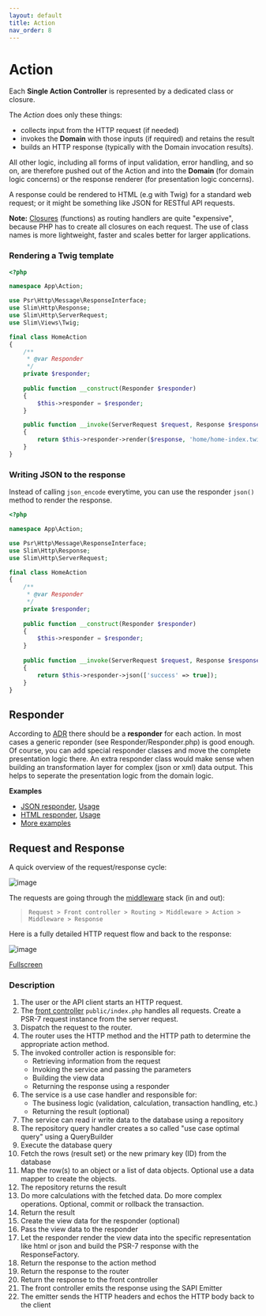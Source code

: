 ```yaml
---
layout: default
title: Action
nav_order: 8
---
```


# Action

Each **Single Action Controller** is represented by a dedicated class or closure.

The *Action* does only these things:

* collects input from the HTTP request (if needed)
* invokes the **Domain** with those inputs (if required) and retains the result
* builds an HTTP response (typically with the Domain invocation results).

All other logic, including all forms of input validation, error handling, and so on, 
are therefore pushed out of the Action and into the **Domain** 
(for domain logic concerns) or the response renderer (for presentation logic concerns). 

A response could be rendered to HTML (e.g with Twig) for a standard web request; or 
it might be something like JSON for RESTful API requests.

**Note:** [Closures](https://www.php.net/manual/en/class.closure.php) (functions) as routing 
handlers are quite "expensive", because PHP has to create all closures on each request. 
The use of class names is more lightweight, faster and scales better for larger applications.

### Rendering a Twig template

```php
<?php

namespace App\Action;

use Psr\Http\Message\ResponseInterface;
use Slim\Http\Response;
use Slim\Http\ServerRequest;
use Slim\Views\Twig;

final class HomeAction
{
    /**
     * @var Responder
     */
    private $responder;
    
    public function __construct(Responder $responder)
    {
        $this->responder = $responder;
    }

    public function __invoke(ServerRequest $request, Response $response): ResponseInterface
    {
        return $this->responder->render($response, 'home/home-index.twig');
    }
}
```

### Writing JSON to the response

Instead of calling `json_encode` everytime, you can use the responder `json()` method to render the response.

```php
<?php

namespace App\Action;

use Psr\Http\Message\ResponseInterface;
use Slim\Http\Response;
use Slim\Http\ServerRequest;

final class HomeAction
{
    /**
     * @var Responder
     */
    private $responder;
    
    public function __construct(Responder $responder)
    {
        $this->responder = $responder;
    }
    
    public function __invoke(ServerRequest $request, Response $response): ResponseInterface
    {
        return $this->responder->json(['success' => true]);
    }
}
```

## Responder

According to [ADR](#action-domain-responder-adr) there should be a **responder** for each action. In most cases a generic reponder (see Responder/Responder.php) is good enough. Of course, you can add special responder classes and move the complete presentation logic there. An extra responder class would make sense when building an 
transformation layer for complex (json or xml) data output. This helps to seperate the presentation logic from the domain logic.

**Examples**

* [JSON responder](https://github.com/odan/slim4-skeleton/blob/bbc3c8b7ccacfbd0a7f32758b2aeab5a888042f0/src/Responder/JsonResponder.php), [Usage](https://github.com/odan/slim4-skeleton/blob/bbc3c8b7ccacfbd0a7f32758b2aeab5a888042f0/src/Action/CreateUserAction.php)
* [HTML responder](https://github.com/odan/slim4-skeleton/blob/bbc3c8b7ccacfbd0a7f32758b2aeab5a888042f0/src/Responder/HtmlResponder.php), [Usage](https://github.com/odan/slim4-skeleton/blob/bbc3c8b7ccacfbd0a7f32758b2aeab5a888042f0/src/Action/TimeAction.php)
* [More examples](https://github.com/pmjones/adr-example/tree/master/src/Web/Blog)

## Request and Response

A quick overview of the request/response cycle:

![image](https://user-images.githubusercontent.com/781074/67461691-3c34a880-f63e-11e9-8266-2119ac98f639.png)

The requests are going through the [middleware](https://www.slimframework.com/docs/v4/concepts/middleware.html) stack (in and out):

> `Request > Front controller > Routing > Middleware > Action > Middleware > Response`

Here is a fully detailed HTTP request flow and back to the response:

![image](https://user-images.githubusercontent.com/781074/59540964-b2dad000-8eff-11e9-89da-aa98e400bd88.png)

[Fullscreen](https://user-images.githubusercontent.com/781074/59540964-b2dad000-8eff-11e9-89da-aa98e400bd88.png)

### Description

1. The user or the API client starts an HTTP request. 
2. The [front controller](https://en.wikipedia.org/wiki/Front_controller) `public/index.php` handles all requests. Create a PSR-7 request instance from the server request.
3. Dispatch the request to the router.
4. The router uses the HTTP method and the HTTP path to determine the appropriate action method.
5. The invoked controller action is responsible for:
   * Retrieving information from the request
   * Invoking the service and passing the parameters
   * Building the view data
   * Returning the response using a responder
6. The service is a use case handler and responsible for:
   * The business logic (validation, calculation, transaction handling, etc.)
   * Returning the result (optional)
7. The service can read ir write data to the database using a repository
8. The repository query handler creates a so called "use case optimal query" using a QueryBuilder
9. Execute the database query
10. Fetch the rows (result set) or the new primary key (ID) from the database
11. Map the row(s) to an object or a list of data objects. Optional use a data mapper to create the objects.
12. The repository returns the result
13. Do more calculations with the fetched data. Do more complex operations. Optional, commit or rollback the transaction.
14. Return the result
15. Create the view data for the responder (optional)
16. Pass the view data to the responder
17. Let the responder render the view data into the specific representation like html or json and build the PSR-7 response with the ResponseFactory. 
18. Return the response to the action method
19. Return the response to the router
20. Return the response to the front controller
21. The front controller emits the response using the SAPI Emitter
22. The emitter sends the HTTP headers and echos the HTTP body back to the client
